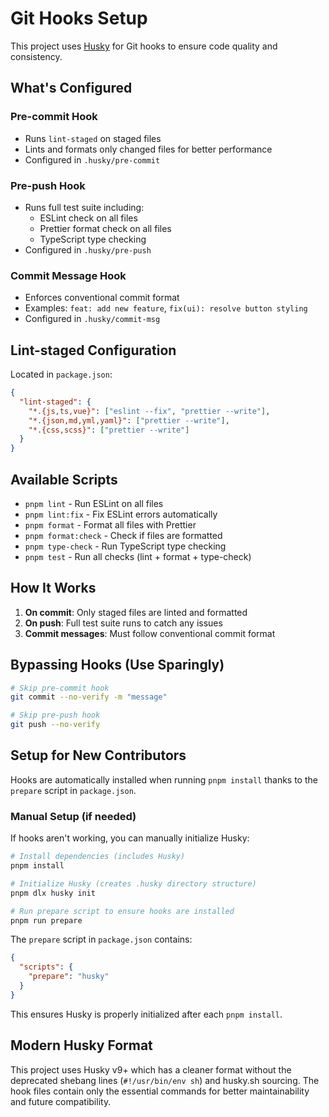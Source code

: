 # Git Hooks Setup

This project uses [Husky](https://typicode.github.io/husky/) for Git hooks to ensure code quality and consistency.

## What's Configured

### Pre-commit Hook

- Runs `lint-staged` on staged files
- Lints and formats only changed files for better performance
- Configured in `.husky/pre-commit`

### Pre-push Hook

- Runs full test suite including:
  - ESLint check on all files
  - Prettier format check on all files
  - TypeScript type checking
- Configured in `.husky/pre-push`

### Commit Message Hook

- Enforces conventional commit format
- Examples: `feat: add new feature`, `fix(ui): resolve button styling`
- Configured in `.husky/commit-msg`

## Lint-staged Configuration

Located in `package.json`:

```json
{
  "lint-staged": {
    "*.{js,ts,vue}": ["eslint --fix", "prettier --write"],
    "*.{json,md,yml,yaml}": ["prettier --write"],
    "*.{css,scss}": ["prettier --write"]
  }
}
```

## Available Scripts

- `pnpm lint` - Run ESLint on all files
- `pnpm lint:fix` - Fix ESLint errors automatically
- `pnpm format` - Format all files with Prettier
- `pnpm format:check` - Check if files are formatted
- `pnpm type-check` - Run TypeScript type checking
- `pnpm test` - Run all checks (lint + format + type-check)

## How It Works

1. **On commit**: Only staged files are linted and formatted
2. **On push**: Full test suite runs to catch any issues
3. **Commit messages**: Must follow conventional commit format

## Bypassing Hooks (Use Sparingly)

```bash
# Skip pre-commit hook
git commit --no-verify -m "message"

# Skip pre-push hook
git push --no-verify
```

## Setup for New Contributors

Hooks are automatically installed when running `pnpm install` thanks to the `prepare` script in `package.json`.

### Manual Setup (if needed)

If hooks aren't working, you can manually initialize Husky:

```bash
# Install dependencies (includes Husky)
pnpm install

# Initialize Husky (creates .husky directory structure)
pnpm dlx husky init

# Run prepare script to ensure hooks are installed
pnpm run prepare
```

The `prepare` script in `package.json` contains:

```json
{
  "scripts": {
    "prepare": "husky"
  }
}
```

This ensures Husky is properly initialized after each `pnpm install`.

## Modern Husky Format

This project uses Husky v9+ which has a cleaner format without the deprecated shebang lines (`#!/usr/bin/env sh`) and husky.sh sourcing. The hook files contain only the essential commands for better maintainability and future compatibility.

